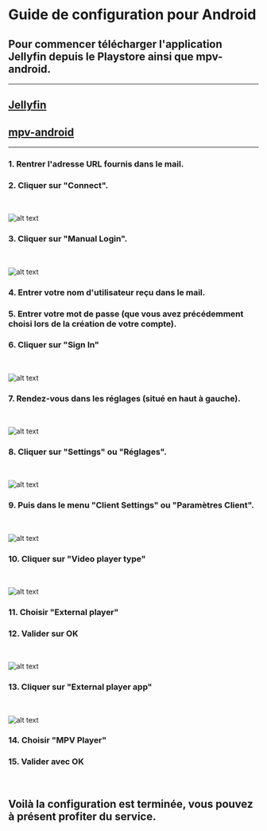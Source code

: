   # Guide de configuration pour Android

## Pour commencer télécharger l'application Jellyfin depuis le Playstore ainsi que mpv-android.
---
## [Jellyfin](https://play.google.com/store/apps/details?id=org.jellyfin.mobile)

## [mpv-android](https://play.google.com/store/apps/details?id=is.xyz.mpv)
---

### 1. Rentrer l'adresse URL fournis dans le mail.
### 2. Cliquer sur "Connect".
<br>

![alt text](https://u.lot.moe/0iu1.png "")

### 3. Cliquer sur "Manual Login".
<br>

![alt text](https://u.lot.moe/TpXG.png "")

### 4. Entrer votre nom d'utilisateur reçu dans le mail.
### 5. Entrer votre mot de passe (que vous avez précédemment choisi lors de la création de votre compte).
### 6. Cliquer sur "Sign In"
<br>

![alt text](https://u.lot.moe/wavT.png "")

### 7. Rendez-vous dans les réglages (situé en haut à gauche).
<br>

![alt text](https://u.lot.moe/JgD2.png "")
### 8. Cliquer sur "Settings" ou "Réglages".
<br>

![alt text](https://u.lot.moe/86Ec.png "")
### 9. Puis dans le menu "Client Settings" ou "Paramètres Client".
<br>

![alt text](https://u.lot.moe/VF1r.png "")
### 10. Cliquer sur "Video player type"
<br>

![alt text](https://u.lot.moe/9TZ5.png "")
### 11. Choisir "External player"
### 12. Valider sur OK
<br>

![alt text](https://u.lot.moe/jilV.png "")
### 13. Cliquer sur "External player app"
<br>

![alt text](https://u.lot.moe/F2W6.png "")
### 14. Choisir "MPV Player"
### 15. Valider avec OK
<br>

## Voilà la configuration est terminée, vous pouvez à présent profiter du service.
